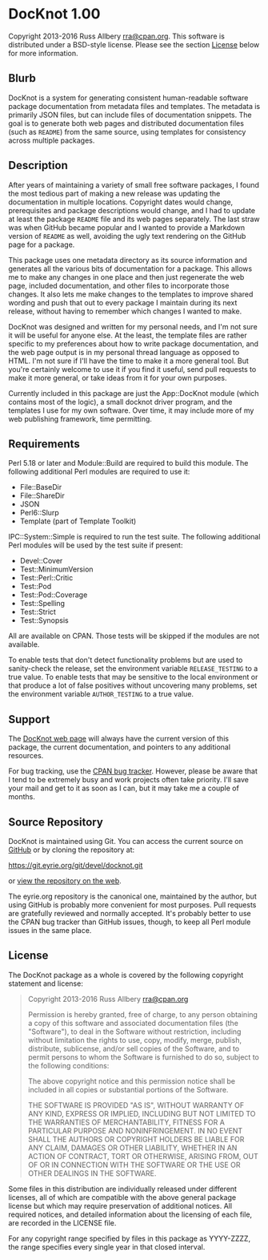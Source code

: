 # DocKnot 1.00

Copyright 2013-2016 Russ Allbery <rra@cpan.org>.  This software is
distributed under a BSD-style license.  Please see the section
[License](#license) below for more information.

## Blurb

DocKnot is a system for generating consistent human-readable software
package documentation from metadata files and templates.  The metadata is
primarily JSON files, but can include files of documentation snippets.
The goal is to generate both web pages and distributed documentation files
(such as `README`) from the same source, using templates for consistency
across multiple packages.

## Description

After years of maintaining a variety of small free software packages, I
found the most tedious part of making a new release was updating the
documentation in multiple locations.  Copyright dates would change,
prerequisites and package descriptions would change, and I had to update
at least the package `README` file and its web pages separately.  The last
straw was when GitHub became popular and I wanted to provide a Markdown
version of `README` as well, avoiding the ugly text rendering on the
GitHub page for a package.

This package uses one metadata directory as its source information and
generates all the various bits of documentation for a package.  This
allows me to make any changes in one place and then just regenerate the
web page, included documentation, and other files to incorporate those
changes.  It also lets me make changes to the templates to improve shared
wording and push that out to every package I maintain during its next
release, without having to remember which changes I wanted to make.

DocKnot was designed and written for my personal needs, and I'm not sure
it will be useful for anyone else.  At the least, the template files are
rather specific to my preferences about how to write package
documentation, and the web page output is in my personal thread language
as opposed to HTML.  I'm not sure if I'll have the time to make it a more
general tool.  But you're certainly welcome to use it if you find it
useful, send pull requests to make it more general, or take ideas from it
for your own purposes.

Currently included in this package are just the App::DocKnot module (which
contains most of the logic), a small docknot driver program, and the
templates I use for my own software.  Over time, it may include more of my
web publishing framework, time permitting.

## Requirements

Perl 5.18 or later and Module::Build are required to build this module.
The following additional Perl modules are required to use it:

* File::BaseDir
* File::ShareDir
* JSON
* Perl6::Slurp
* Template (part of Template Toolkit)

IPC::System::Simple is required to run the test suite.  The following
additional Perl modules will be used by the test suite if present:

* Devel::Cover
* Test::MinimumVersion
* Test::Perl::Critic
* Test::Pod
* Test::Pod::Coverage
* Test::Spelling
* Test::Strict
* Test::Synopsis

All are available on CPAN.  Those tests will be skipped if the modules are
not available.

To enable tests that don't detect functionality problems but are used to
sanity-check the release, set the environment variable `RELEASE_TESTING`
to a true value.  To enable tests that may be sensitive to the local
environment or that produce a lot of false positives without uncovering
many problems, set the environment variable `AUTHOR_TESTING` to a true
value.

## Support

The [DocKnot web page](https://www.eyrie.org/~eagle/software/docknot/)
will always have the current version of this package, the current
documentation, and pointers to any additional resources.

For bug tracking, use the [CPAN bug
tracker](https://rt.cpan.org/Dist/Display.html?Name=App-DocKnot).
However, please be aware that I tend to be extremely busy and work
projects often take priority.  I'll save your mail and get to it as soon
as I can, but it may take me a couple of months.

## Source Repository

DocKnot is maintained using Git.  You can access the current source on
[GitHub](https://github.com/rra/docknot) or by cloning the repository at:

https://git.eyrie.org/git/devel/docknot.git

or [view the repository on the
web](https://git.eyrie.org/?p=devel/docknot.git).

The eyrie.org repository is the canonical one, maintained by the author,
but using GitHub is probably more convenient for most purposes.  Pull
requests are gratefully reviewed and normally accepted.  It's probably
better to use the CPAN bug tracker than GitHub issues, though, to keep all
Perl module issues in the same place.

## License

The DocKnot package as a whole is covered by the following copyright
statement and license:

> Copyright 2013-2016
>     Russ Allbery <rra@cpan.org>
>
> Permission is hereby granted, free of charge, to any person obtaining a
> copy of this software and associated documentation files (the "Software"),
> to deal in the Software without restriction, including without limitation
> the rights to use, copy, modify, merge, publish, distribute, sublicense,
> and/or sell copies of the Software, and to permit persons to whom the
> Software is furnished to do so, subject to the following conditions:
>
> The above copyright notice and this permission notice shall be included in
> all copies or substantial portions of the Software.
>
> THE SOFTWARE IS PROVIDED "AS IS", WITHOUT WARRANTY OF ANY KIND, EXPRESS OR
> IMPLIED, INCLUDING BUT NOT LIMITED TO THE WARRANTIES OF MERCHANTABILITY,
> FITNESS FOR A PARTICULAR PURPOSE AND NONINFRINGEMENT.  IN NO EVENT SHALL
> THE AUTHORS OR COPYRIGHT HOLDERS BE LIABLE FOR ANY CLAIM, DAMAGES OR OTHER
> LIABILITY, WHETHER IN AN ACTION OF CONTRACT, TORT OR OTHERWISE, ARISING
> FROM, OUT OF OR IN CONNECTION WITH THE SOFTWARE OR THE USE OR OTHER
> DEALINGS IN THE SOFTWARE.

Some files in this distribution are individually released under different
licenses, all of which are compatible with the above general package
license but which may require preservation of additional notices.  All
required notices, and detailed information about the licensing of each
file, are recorded in the LICENSE file.

For any copyright range specified by files in this package as YYYY-ZZZZ,
the range specifies every single year in that closed interval.
